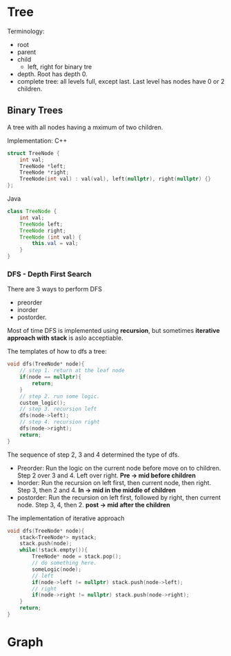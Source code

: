 # Tree
Terminology:
* root
* parent
* child
  * left, right for binary tre
* depth. Root has depth 0.
* complete tree: all levels full, except last. Last level has nodes have 0 or 2 children.


## Binary Trees
A tree with all nodes having a mximum of two children.

Implementation:
C++
```cpp
struct TreeNode {
    int val;
    TreeNode *left;
    TreeNode *right;
    TreeNode(int val) : val(val), left(nullptr), right(nullptr) {}
};
```

Java
```java
class TreeNode {
    int val;
    TreeNode left;
    TreeNode right;
    TreeNode (int val) {
        this.val = val;
    }
}
```

### DFS - Depth First Search
There are 3 ways to perform DFS 
* preorder
* inorder
* postorder.

Most of time DFS is implemented using **recursion**, but sometimes **iterative approach with stack** is aslo acceptiable. 

The templates of how to dfs a tree:
```cpp
void dfs(TreeNode* node){
    // step 1. return at the leaf node
    if(node == nullptr){
        return;
    }
    // step 2. run some logic.
    custom_logic();
    // step 3. recursion left
    dfs(node->left);
    // step 4. recursion right
    dfs(node->right);
    return;
} 
```
The sequence of step 2, 3 and 4 determined the type of dfs.
* Preorder: Run the logic on the current node before move on to children. Step 2 over 3 and 4. Left over right. **Pre -> mid before children**
* Inorder: Run the recursion on left first, then current node, then right. Step 3, then 2 and 4. **In -> mid in the middle of children**
* postorder: Run the recursion on left first, followed by right, then current node. Step 3, 4, then 2. **post -> mid after the children**


The implementation of iterative approach
```cpp
void dfs(TreeNode* node){
    stack<TreeNode*> mystack;
    stack.push(node);
    while(!stack.empty()){
        TreeNode* node = stack.pop();
        // do something here.
        someLogic(node);
        // left
        if(node->left != nullptr) stack.push(node->left);
        // right
        if(node->right != nullptr) stack.push(node->right);
    }
    return;
}
```

# Graph